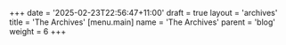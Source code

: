 +++
date = '2025-02-23T22:56:47+11:00'
draft = true
layout = 'archives'
title = 'The Archives'
[menu.main]
name = 'The Archives'
parent = 'blog'
weight = 6
+++

